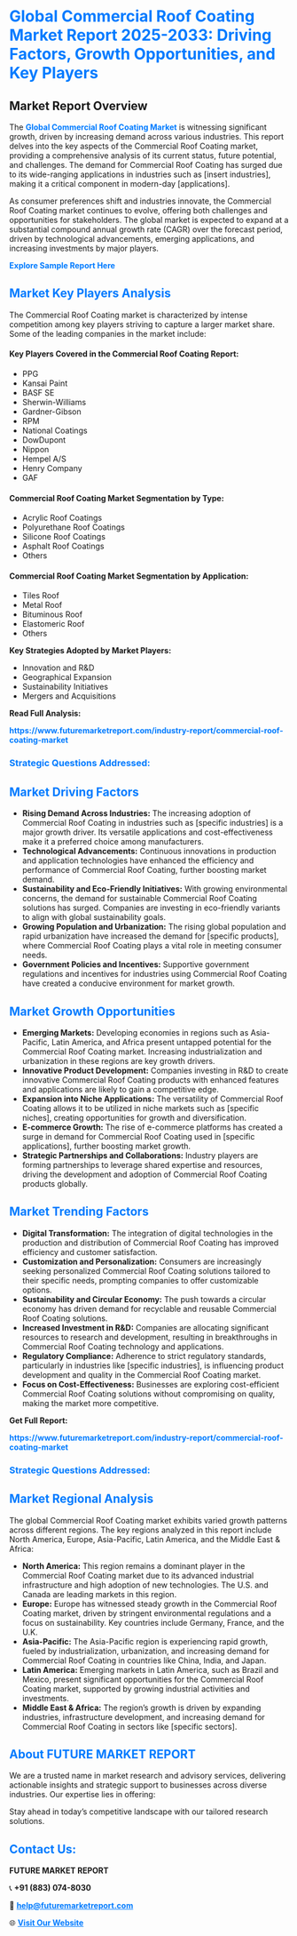<h1 style="color: #007BFF;">Global Commercial Roof Coating Market Report 2025-2033: Driving Factors, Growth Opportunities, and Key Players</h1>

<section id="overview">
<h2>Market Report Overview</h2>
<p>The <a href="https://www.futuremarketreport.com/industry-report/commercial-roof-coating-market" style="color: #007BFF; text-decoration: none;"><strong>Global Commercial Roof Coating Market</strong></a> is witnessing significant growth, driven by increasing demand across various industries. This report delves into the key aspects of the Commercial Roof Coating market, providing a comprehensive analysis of its current status, future potential, and challenges. The demand for Commercial Roof Coating has surged due to its wide-ranging applications in industries such as [insert industries], making it a critical component in modern-day [applications].</p>
<p>As consumer preferences shift and industries innovate, the Commercial Roof Coating market continues to evolve, offering both challenges and opportunities for stakeholders. The global market is expected to expand at a substantial compound annual growth rate (CAGR) over the forecast period, driven by technological advancements, emerging applications, and increasing investments by major players.</p>
</section>

<section id="overview">
<p><a href="https://www.futuremarketreport.com/request-sample/reportId=114720" style="color: #007BFF; text-decoration: none;"><strong>Explore Sample Report Here</strong></a></p>
</section>

<section id="key-players">
<h2 style="color: #007BFF;">Market Key Players Analysis</h2>
<p>The Commercial Roof Coating market is characterized by intense competition among key players striving to capture a larger market share. Some of the leading companies in the market include:</p>
<h4>Key Players Covered in the Commercial Roof Coating Report:</h4>
<ul><li>PPG</li><li>Kansai Paint</li><li>BASF SE</li><li>Sherwin-Williams</li><li>Gardner-Gibson</li><li>RPM</li><li>National Coatings</li><li>DowDupont</li><li>Nippon</li><li>Hempel A/S</li><li>Henry Company</li><li>GAF</li></ul>
<h4>Commercial Roof Coating Market Segmentation by Type:</h4>
<ul><li>Acrylic Roof Coatings</li><li>Polyurethane Roof Coatings</li><li>Silicone Roof Coatings</li><li>Asphalt Roof Coatings</li><li>Others</li></ul>

<h4>Commercial Roof Coating Market Segmentation by Application:</h4>
<ul><li>Tiles Roof</li><li>Metal Roof</li><li>Bituminous Roof</li><li>Elastomeric Roof</li><li>Others</li></ul>
<p><strong>Key Strategies Adopted by Market Players:</strong></p>
<ul>
<li>Innovation and R&D</li>
<li>Geographical Expansion</li>
<li>Sustainability Initiatives</li>
<li>Mergers and Acquisitions</li>
</ul>
</section>

<section>
<p><strong>Read Full Analysis: </strong></p><a href="https://www.futuremarketreport.com/industry-report/commercial-roof-coating-market" style="color: #007BFF; text-decoration: none;"><strong>https://www.futuremarketreport.com/industry-report/commercial-roof-coating-market</strong></a>
<h3 style="color: #007BFF;">Strategic Questions Addressed:</h3>
</section>

<section id="driving-factors">
<h2 style="color: #007BFF;">Market Driving Factors</h2>
<ul>
<li><strong>Rising Demand Across Industries:</strong> The increasing adoption of Commercial Roof Coating in industries such as [specific industries] is a major growth driver. Its versatile applications and cost-effectiveness make it a preferred choice among manufacturers.</li>
<li><strong>Technological Advancements:</strong> Continuous innovations in production and application technologies have enhanced the efficiency and performance of Commercial Roof Coating, further boosting market demand.</li>
<li><strong>Sustainability and Eco-Friendly Initiatives:</strong> With growing environmental concerns, the demand for sustainable Commercial Roof Coating solutions has surged. Companies are investing in eco-friendly variants to align with global sustainability goals.</li>
<li><strong>Growing Population and Urbanization:</strong> The rising global population and rapid urbanization have increased the demand for [specific products], where Commercial Roof Coating plays a vital role in meeting consumer needs.</li>
<li><strong>Government Policies and Incentives:</strong> Supportive government regulations and incentives for industries using Commercial Roof Coating have created a conducive environment for market growth.</li>
</ul>
</section>

<section id="growth-opportunities">
<h2 style="color: #007BFF;">Market Growth Opportunities</h2>
<ul>
<li><strong>Emerging Markets:</strong> Developing economies in regions such as Asia-Pacific, Latin America, and Africa present untapped potential for the Commercial Roof Coating market. Increasing industrialization and urbanization in these regions are key growth drivers.</li>
<li><strong>Innovative Product Development:</strong> Companies investing in R&D to create innovative Commercial Roof Coating products with enhanced features and applications are likely to gain a competitive edge.</li>
<li><strong>Expansion into Niche Applications:</strong> The versatility of Commercial Roof Coating allows it to be utilized in niche markets such as [specific niches], creating opportunities for growth and diversification.</li>
<li><strong>E-commerce Growth:</strong> The rise of e-commerce platforms has created a surge in demand for Commercial Roof Coating used in [specific applications], further boosting market growth.</li>
<li><strong>Strategic Partnerships and Collaborations:</strong> Industry players are forming partnerships to leverage shared expertise and resources, driving the development and adoption of Commercial Roof Coating products globally.</li>
</ul>
</section>

<section id="trending-factors">
<h2 style="color: #007BFF;">Market Trending Factors</h2>
<ul>
<li><strong>Digital Transformation:</strong> The integration of digital technologies in the production and distribution of Commercial Roof Coating has improved efficiency and customer satisfaction.</li>
<li><strong>Customization and Personalization:</strong> Consumers are increasingly seeking personalized Commercial Roof Coating solutions tailored to their specific needs, prompting companies to offer customizable options.</li>
<li><strong>Sustainability and Circular Economy:</strong> The push towards a circular economy has driven demand for recyclable and reusable Commercial Roof Coating solutions.</li>
<li><strong>Increased Investment in R&D:</strong> Companies are allocating significant resources to research and development, resulting in breakthroughs in Commercial Roof Coating technology and applications.</li>
<li><strong>Regulatory Compliance:</strong> Adherence to strict regulatory standards, particularly in industries like [specific industries], is influencing product development and quality in the Commercial Roof Coating market.</li>
<li><strong>Focus on Cost-Effectiveness:</strong> Businesses are exploring cost-efficient Commercial Roof Coating solutions without compromising on quality, making the market more competitive.</li>
</ul>
</section>

<section>
<p><strong>Get Full Report: </strong></p><a href="https://www.futuremarketreport.com/industry-report/commercial-roof-coating-market" style="color: #007BFF; text-decoration: none;"><strong>https://www.futuremarketreport.com/industry-report/commercial-roof-coating-market</strong></a>
<h3 style="color: #007BFF;">Strategic Questions Addressed:</h3>
</section>


<section id="regional-analysis">
<h2 style="color: #007BFF;">Market Regional Analysis</h2>
<p>The global Commercial Roof Coating market exhibits varied growth patterns across different regions. The key regions analyzed in this report include North America, Europe, Asia-Pacific, Latin America, and the Middle East & Africa:</p>
<ul>
<li><strong>North America:</strong> This region remains a dominant player in the Commercial Roof Coating market due to its advanced industrial infrastructure and high adoption of new technologies. The U.S. and Canada are leading markets in this region.</li>
<li><strong>Europe:</strong> Europe has witnessed steady growth in the Commercial Roof Coating market, driven by stringent environmental regulations and a focus on sustainability. Key countries include Germany, France, and the U.K.</li>
<li><strong>Asia-Pacific:</strong> The Asia-Pacific region is experiencing rapid growth, fueled by industrialization, urbanization, and increasing demand for Commercial Roof Coating in countries like China, India, and Japan.</li>
<li><strong>Latin America:</strong> Emerging markets in Latin America, such as Brazil and Mexico, present significant opportunities for the Commercial Roof Coating market, supported by growing industrial activities and investments.</li>
<li><strong>Middle East & Africa:</strong> The region’s growth is driven by expanding industries, infrastructure development, and increasing demand for Commercial Roof Coating in sectors like [specific sectors].</li>
</ul>
</section>

<footer>
<h2 style="color: #007BFF;">About FUTURE MARKET REPORT</h2>
<p>We are a trusted name in market research and advisory services, delivering actionable insights and strategic support to businesses across diverse industries. Our expertise lies in offering:</p>

<p>Stay ahead in today’s competitive landscape with our tailored research solutions.</p>

<h2 style="color: #007BFF;">Contact Us:</h2>
<p><strong>FUTURE MARKET REPORT</strong></p>
<p>📞 <strong>+91 (883) 074-8030</strong></p>
<p>📧 <strong><a href="mailto:help@futuremarketreport.com" style="color: #007BFF;">help@futuremarketreport.com</a></strong></p>
<p>🌐 <strong><a href="https://www.futuremarketreport.com/" style="color: #007BFF;">Visit Our Website</a></strong></p>
</footer>